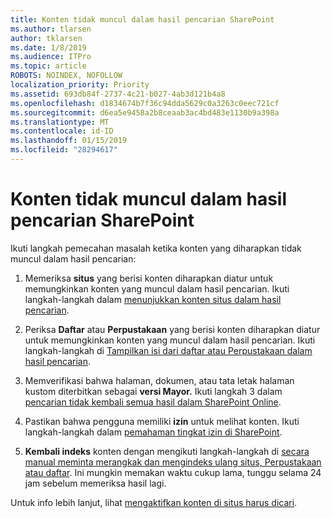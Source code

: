 ```yaml
---
title: Konten tidak muncul dalam hasil pencarian SharePoint
ms.author: tlarsen
author: tklarsen
ms.date: 1/8/2019
ms.audience: ITPro
ms.topic: article
ROBOTS: NOINDEX, NOFOLLOW
localization_priority: Priority
ms.assetid: 693db84f-2737-4c21-b027-4ab3d121b4a8
ms.openlocfilehash: d1834674b7f36c94dda5629c0a3263c0eec721cf
ms.sourcegitcommit: d6ea5e9458a2b8ceaab3ac4bd483e1130b9a398a
ms.translationtype: MT
ms.contentlocale: id-ID
ms.lasthandoff: 01/15/2019
ms.locfileid: "28294617"
---
```

# <a name="content-doesnt-appear-in-sharepoint-search-results"></a>Konten tidak muncul dalam hasil pencarian SharePoint

Ikuti langkah pemecahan masalah ketika konten yang diharapkan tidak muncul dalam hasil pencarian:
  
1. Memeriksa **situs** yang berisi konten diharapkan diatur untuk memungkinkan konten yang muncul dalam hasil pencarian. Ikuti langkah-langkah dalam [menunjukkan konten situs dalam hasil pencarian](https://docs.microsoft.com/en-us/sharepoint/make-site-content-searchable#show-content-on-a-site-in-search-results).
    
2. Periksa **Daftar** atau **Perpustakaan** yang berisi konten diharapkan diatur untuk memungkinkan konten yang muncul dalam hasil pencarian. Ikuti langkah-langkah di [Tampilkan isi dari daftar atau Perpustakaan dalam hasil pencarian](https://docs.microsoft.com/en-us/sharepoint/make-site-content-searchable#show-content-from-lists-or-libraries-in-search-results). 
    
3. Memverifikasi bahwa halaman, dokumen, atau tata letak halaman kustom diterbitkan sebagai **versi Mayor.** Ikuti langkah 3 dalam [pencarian tidak kembali semua hasil dalam SharePoint Online](https://go.microsoft.com/fwlink/?linkid=874525).
    
4. Pastikan bahwa pengguna memiliki **izin** untuk melihat konten. Ikuti langkah-langkah dalam [pemahaman tingkat izin di SharePoint](https://go.microsoft.com/fwlink/?linkid=867071).
    
5. **Kembali indeks** konten dengan mengikuti langkah-langkah di [secara manual meminta merangkak dan mengindeks ulang situs, Perpustakaan atau daftar](https://docs.microsoft.com/en-us/sharepoint/crawl-site-content). Ini mungkin memakan waktu cukup lama, tunggu selama 24 jam sebelum memeriksa hasil lagi.
    
Untuk info lebih lanjut, lihat [mengaktifkan konten di situs harus dicari](https://docs.microsoft.com/en-us/sharepoint/make-site-content-searchable). 
  

